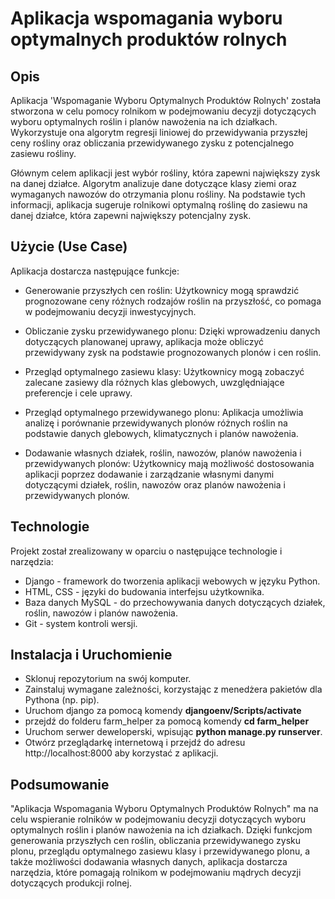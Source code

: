 # Aplikacja wspomagania wyboru optymalnych produktów rolnych
## Opis
Aplikacja 'Wspomaganie Wyboru Optymalnych Produktów Rolnych' została stworzona w celu pomocy rolnikom w podejmowaniu decyzji dotyczących wyboru optymalnych roślin i planów nawożenia na ich działkach. Wykorzystuje ona algorytm regresji liniowej do przewidywania przyszłej ceny rośliny oraz obliczania przewidywanego zysku z potencjalnego zasiewu rośliny.

Głównym celem aplikacji jest wybór rośliny, która zapewni największy zysk na danej działce. Algorytm analizuje dane dotyczące klasy ziemi oraz wymaganych nawozów do otrzymania plonu rośliny. Na podstawie tych informacji, aplikacja sugeruje rolnikowi optymalną roślinę do zasiewu na danej działce, która zapewni największy potencjalny zysk.
## Użycie (Use Case)
Aplikacja dostarcza następujące funkcje:

- Generowanie przyszłych cen roślin: Użytkownicy mogą sprawdzić prognozowane ceny różnych rodzajów roślin na przyszłość, co pomaga w podejmowaniu decyzji inwestycyjnych.

- Obliczanie zysku przewidywanego plonu: Dzięki wprowadzeniu danych dotyczących planowanej uprawy, aplikacja może obliczyć przewidywany zysk na podstawie prognozowanych plonów i cen roślin.

- Przegląd optymalnego zasiewu klasy: Użytkownicy mogą zobaczyć zalecane zasiewy dla różnych klas glebowych, uwzględniające preferencje i cele uprawy.

- Przegląd optymalnego przewidywanego plonu: Aplikacja umożliwia analizę i porównanie przewidywanych plonów różnych roślin na podstawie danych glebowych, klimatycznych i planów nawożenia.

- Dodawanie własnych działek, roślin, nawozów, planów nawożenia i przewidywanych plonów: Użytkownicy mają możliwość dostosowania aplikacji poprzez dodawanie i zarządzanie własnymi danymi dotyczącymi działek, roślin, nawozów oraz planów nawożenia i przewidywanych plonów.

## Technologie
Projekt został zrealizowany w oparciu o następujące technologie i narzędzia:

- Django - framework do tworzenia aplikacji webowych w języku Python.
- HTML, CSS - języki do budowania interfejsu użytkownika.
- Baza danych MySQL - do przechowywania danych dotyczących działek, roślin, nawozów i planów nawożenia.
- Git - system kontroli wersji.
## Instalacja i Uruchomienie
- Sklonuj repozytorium na swój komputer.
- Zainstaluj wymagane zależności, korzystając z menedżera pakietów dla Pythona (np. pip).
- Uruchom django za pomocą komendy **djangoenv/Scripts/activate**
- przejdź do folderu farm_helper za pomocą komendy **cd farm_helper**
- Uruchom serwer deweloperski, wpisując **python manage.py runserver**.
- Otwórz przeglądarkę internetową i przejdź do adresu http://localhost:8000 aby korzystać z aplikacji.
## Podsumowanie
"Aplikacja Wspomagania Wyboru Optymalnych Produktów Rolnych" ma na celu wspieranie rolników w podejmowaniu decyzji dotyczących wyboru optymalnych roślin i planów nawożenia na ich działkach. Dzięki funkcjom generowania przyszłych cen roślin, obliczania przewidywanego zysku plonu, przeglądu optymalnego zasiewu klasy i przewidywanego plonu, a także możliwości dodawania własnych danych, aplikacja dostarcza narzędzia, które pomagają rolnikom w podejmowaniu mądrych decyzji dotyczących produkcji rolnej.
